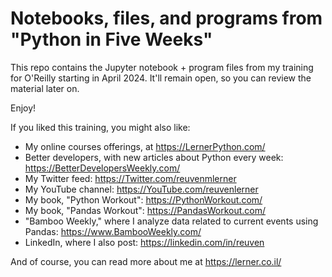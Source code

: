 # Notebooks, files, and programs from "Python in Five Weeks"

This repo contains the Jupyter notebook + program files from my training for O'Reilly starting in April 2024.  It'll remain open, so you can review the material later on.

Enjoy!

If you liked this training, you might also like:

- My online courses offerings, at https://LernerPython.com/
- Better developers, with new articles about Python every week: https://BetterDevelopersWeekly.com/
- My Twitter feed: https://Twitter.com/reuvenmlerner
- My YouTube channel: https://YouTube.com/reuvenlerner
- My book, "Python Workout": https://PythonWorkout.com/
- My book, "Pandas Workout": https://PandasWorkout.com/
- "Bamboo Weekly," where I analyze data related to current events using Pandas: https://www.BambooWeekly.com/
- LinkedIn, where I also post: https://linkedin.com/in/reuven

And of course, you can read more about me at https://lerner.co.il/
